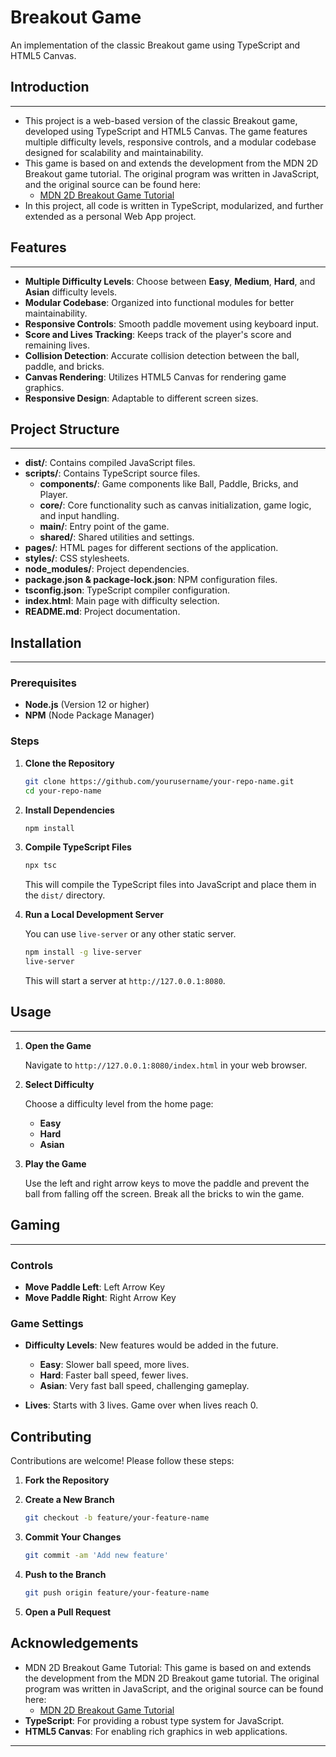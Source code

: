 # Breakout Game

An implementation of the classic Breakout game using TypeScript and HTML5 Canvas.

## Introduction

---
- This project is a web-based version of the classic Breakout game, developed using TypeScript and HTML5 Canvas. The game features multiple difficulty levels, responsive controls, and a modular codebase designed for scalability and maintainability.
- This game is based on and extends the development from the MDN 2D Breakout game tutorial. The original program was written in JavaScript, and the original source can be found here:
  - [MDN 2D Breakout Game Tutorial](https://developer.mozilla.org/en-US/docs/Games/Tutorials/2D_Breakout_game_pure_JavaScript)
- In this project, all code is written in TypeScript, modularized, and further extended as a personal Web App project.

## Features

---
- **Multiple Difficulty Levels**: Choose between **Easy**, **Medium**, **Hard**, and **Asian** difficulty levels.
- **Modular Codebase**: Organized into functional modules for better maintainability.
- **Responsive Controls**: Smooth paddle movement using keyboard input.
- **Score and Lives Tracking**: Keeps track of the player's score and remaining lives.
- **Collision Detection**: Accurate collision detection between the ball, paddle, and bricks.
- **Canvas Rendering**: Utilizes HTML5 Canvas for rendering game graphics.
- **Responsive Design**: Adaptable to different screen sizes.

## Project Structure

---
- **dist/**: Contains compiled JavaScript files.
- **scripts/**: Contains TypeScript source files.
    - **components/**: Game components like Ball, Paddle, Bricks, and Player.
    - **core/**: Core functionality such as canvas initialization, game logic, and input handling.
    - **main/**: Entry point of the game.
    - **shared/**: Shared utilities and settings.
- **pages/**: HTML pages for different sections of the application.
- **styles/**: CSS stylesheets.
- **node_modules/**: Project dependencies.
- **package.json & package-lock.json**: NPM configuration files.
- **tsconfig.json**: TypeScript compiler configuration.
- **index.html**: Main page with difficulty selection.
- **README.md**: Project documentation.

## Installation

---
### Prerequisites

- **Node.js** (Version 12 or higher)
- **NPM** (Node Package Manager)

### Steps

1. **Clone the Repository**

   ```bash
   git clone https://github.com/yourusername/your-repo-name.git
   cd your-repo-name
   ```

2. **Install Dependencies**

   ```bash
   npm install
   ```

3. **Compile TypeScript Files**

   ```bash
   npx tsc
   ```

   This will compile the TypeScript files into JavaScript and place them in the `dist/` directory.

4. **Run a Local Development Server**

   You can use `live-server` or any other static server.

   ```bash
   npm install -g live-server
   live-server
   ```

   This will start a server at `http://127.0.0.1:8080`.

## Usage

---
1. **Open the Game**

   Navigate to `http://127.0.0.1:8080/index.html` in your web browser.

2. **Select Difficulty**

   Choose a difficulty level from the home page:

    - **Easy**
    - **Hard**
    - **Asian**

3. **Play the Game**

   Use the left and right arrow keys to move the paddle and prevent the ball from falling off the screen. Break all the bricks to win the game.

## Gaming 

---
### Controls

- **Move Paddle Left**: Left Arrow Key
- **Move Paddle Right**: Right Arrow Key

### Game Settings

- **Difficulty Levels**: New features would be added in the future.

    - **Easy**: Slower ball speed, more lives.
    - **Hard**: Faster ball speed, fewer lives.
    - **Asian**: Very fast ball speed, challenging gameplay.

- **Lives**: Starts with 3 lives. Game over when lives reach 0.

## Contributing

Contributions are welcome! Please follow these steps:

1. **Fork the Repository**
2. **Create a New Branch**

   ```bash
   git checkout -b feature/your-feature-name
   ```

3. **Commit Your Changes**

   ```bash
   git commit -am 'Add new feature'
   ```

4. **Push to the Branch**

   ```bash
   git push origin feature/your-feature-name
   ```

5. **Open a Pull Request**


## Acknowledgements

- MDN 2D Breakout Game Tutorial: This game is based on and extends the development from the MDN 2D Breakout game tutorial. The original program was written in JavaScript, and the original source can be found here:
    - [MDN 2D Breakout Game Tutorial](https://developer.mozilla.org/en-US/docs/Games/Tutorials/2D_Breakout_game_pure_JavaScript)
- **TypeScript**: For providing a robust type system for JavaScript.
- **HTML5 Canvas**: For enabling rich graphics in web applications.

---
